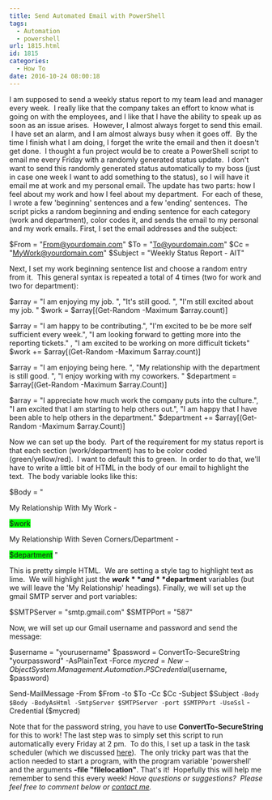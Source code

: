 ```yaml
---
title: Send Automated Email with PowerShell
tags:
  - Automation
  - powershell
url: 1815.html
id: 1815
categories:
  - How To
date: 2016-10-24 08:00:18
---
```


I am supposed to send a weekly status report to my team lead and manager every week.  I really like that the company takes an effort to know what is going on with the employees, and I like that I have the ability to speak up as soon as an issue arises.  However, I almost always forget to send this email.  I have set an alarm, and I am almost always busy when it goes off.  By the time I finish what I am doing, I forget the write the email and then it doesn't get done.  I thought a fun project would be to create a PowerShell script to email me every Friday with a randomly generated status update.  I don't want to send this randomly generated status automatically to my boss (just in case one week I want to add something to the status), so I will have it email me at work and my personal email. The update has two parts: how I feel about my work and how I feel about my department.  For each of these, I wrote a few 'beginning' sentences and a few 'ending' sentences.  The script picks a random beginning and ending sentence for each category (work and department), color codes it, and sends the email to my personal and my work emails. First, I set the email addresses and the subject:

$From = "From@yourdomain.com"
$To = "To@yourdomain.com"
$Cc = "MyWork@yourdomain.com"
$Subject = "Weekly Status Report - AIT"

Next, I set my work beginning sentence list and choose a random entry from it.  This general syntax is repeated a total of 4 times (two for work and two for department):

$array = "I am enjoying my job.  ", "It's still good.  ", "I'm still excited about my job.  " 
$work = $array\[(Get-Random -Maximum $array.count)\]

$array = "I am happy to be contributing.", "I'm excited to be be more self sufficient every week.", "I am looking forward to getting more into the reporting tickets." , "I am excited to be working on more difficult tickets"
$work += $array\[(Get-Random -Maximum $array.count)\]

$array = "I am enjoying being here.  ", "My relationship with the department is still good.  ", "I enjoy working with my coworkers.  "
$department = $array\[(Get-Random -Maximum $array.Count)\]

$array = "I appreciate how much work the company puts into the culture.", "I am excited that I am starting to help others out.", "I am happy that I have been able to help others in the department."
$department += $array\[(Get-Random -Maximum $array.Count)\]

Now we can set up the body.  Part of the requirement for my status report is that each section (work/department) has to be color coded (green/yellow/red).  I want to default this to green.  In order to do that, we'll have to write a little bit of HTML in the body of our email to highlight the text.  The body variable looks like this:

$Body = "<html>
<head>
<style>
span.highlight{
background-color:lime;
}
</style>
</head>
<body>
<p>
My Relationship With My Work -
</p>
<p>
<span class='highlight'>$work</span>
</p>
<p>
My Relationship With Seven Corners/Department - 
</p>
<span class='highlight'>$department</span>
</body>
</html>"

This is pretty simple HTML.  We are setting a style tag to highlight text as lime.  We will highlight just the **$work** and **$department** variables (but we will leave the 'My Relationship' headings). Finally, we will set up the gmail SMTP server and port variables:

$SMTPServer = "smtp.gmail.com"
$SMTPPort = "587"

Now, we will set up our Gmail username and password and send the message:

$username = "yourusername"
$password = ConvertTo-SecureString "yourpassword" -AsPlainText -Force
$mycred = New-Object System.Management.Automation.PSCredential($username, $password)

Send-MailMessage -From $From -to $To -Cc $Cc -Subject $Subject `
-Body $Body -BodyAsHtml -SmtpServer $SMTPServer -port $SMTPPort -UseSsl `
-Credential ($mycred)

Note that for the password string, you have to use **ConvertTo-SecureString** for this to work! The last step was to simply set this script to run automatically every Friday at 2 pm.  To do this, I set up a task in the task scheduler (which we discussed [here](http://www.techtrek.io/schedule-a-task-with-windows/)).  The only tricky part was that the action needed to start a program, with the program variable 'powershell' and the arguments **-file "filelocation"**. That's it!  Hopefully this will help me remember to send this every week! _Have questions or suggestions?  Please feel free to comment below or [contact me](/contact/)._